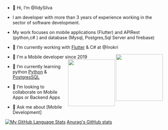 - 👋 Hi, I’m @IldySilva
- I am developer with more than 3 years of experience working in the sector of software development. 
- My work focuses on mobile applications (Flutter) and  APIRest (python,c# ) and database (Mysql, Postgres,Sql Server and firebase)
- 🔭 I’m currently working with [Flutter](https://flutter.dev) & C# at @Inokri
- 📲 I'm a Mobile developer since 2019
 <img align="right" width="150" height="150" src="https://cdn-images-1.medium.com/max/1200/1*5-aoK8IBmXve5whBQM90GA.png"> <img align="right" width="150" height="150" src="https://seeklogo.com/images/C/c-sharp-c-logo-02F17714BA-seeklogo.com.png">
- 🌱 I’m currently learning  python  [Python](https://www.python.org/) & [PostgresSQL](https://www.postgresql.org/)
- 💞️ I’m looking to collaborate on  Mobile Apps or Backend Apps

- 💬 Ask me about [Mobile Development]  

[![My GitHub Language Stats](https://github-readme-stats.vercel.app/api/top-langs/?username=ildysilva&langs_count=10&theme=tokyonight)]()
[Anurag's GitHub stats](https://github-readme-stats.vercel.app/api?username=ildysilva&show_icons=true) 
